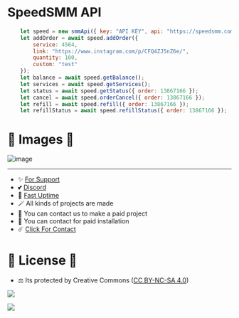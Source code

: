 # SpeedSMM API

```js
    let speed = new smmApi({ key: "API KEY", api: "https://speedsmm.com/api/v2" });
    let addOrder = await speed.addOrder({ 
        service: 4564,
        link: "https://www.instagram.com/p/CFQ4ZJ5nZ6e/",
        quantity: 100,
        custom: "test"
    });
    let balance = await speed.getBalance();
    let services = await speed.getServices();
    let status = await speed.getStatus({ order: 13867166 });
    let cancel = await speed.orderCancel({ order: 13867166 });
    let refill = await speed.refill({ order: 13867166 });
    let refillStatus = await speed.refillStatus({ order: 13867166 });
```

# 🎈 Images 🎈

![image](https://github.com/fastuptime/speedsmm-api/assets/63351166/0bd29754-20ac-49e9-9381-b818ebedc9a3)



---
- ✨ [For Support](https://github.com/sponsors/fastuptime) <br>
- 💕 [Discord](https://fastuptime.com/discord)<br>
- 🏓 [Fast Uptime](https://fastuptime.com/)<br>
- 🪄 All kinds of projects are made <br>
- 🧨 You can contact us to make a paid project<br>
- 💸 You can contact for paid installation<br>
- ☄️ [Click For Contact](mailto:fastuptime@gmail.com)<br>

# 🎯 License 🎯
- ⚖️ Its protected by Creative Commons ([CC BY-NC-SA 4.0](https://creativecommons.org/licenses/by-nc-sa/4.0/))

<a href="https://creativecommons.org/licenses/by-nc-sa/4.0/" title="BYNCSA40"><img src="https://licensebuttons.net/l/by-nc-sa/4.0/88x31.png"></a>

<a href="https://creativecommons.org/licenses/by-nc-sa/4.0/" title="BYNCSA40"><img src="https://licensebuttons.net/l/by-nc-sa/4.0/88x31.png"></a>
